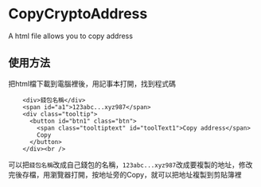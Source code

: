 # CopyCryptoAddress
A html file allows you to copy address

## 使用方法

把html檔下載到電腦裡後，用記事本打開，找到程式碼
```
    <div>錢包名稱</div>
    <span id="a1">123abc...xyz987</span>
    <div class="tooltip">
      <button id="btn1" class="btn">
        <span class="tooltiptext" id="toolText1">Copy address</span>
        Copy
      </button>
    </div><br />

```
可以把```錢包名稱```改成自己錢包的名稱，```123abc...xyz987```改成要複製的地址，修改完後存檔，用瀏覽器打開，按地址旁的Copy，就可以把地址複製到剪貼簿裡
